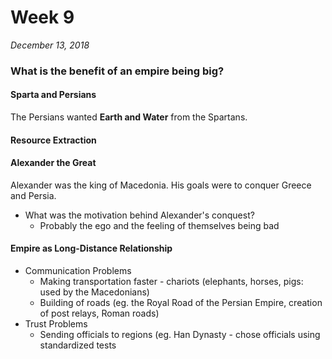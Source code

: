 # Week 9

*December 13, 2018*

### What is the benefit of an empire being big?

#### Sparta and Persians

The Persians wanted **Earth and Water** from the Spartans.

#### Resource Extraction

#### Alexander the Great

Alexander was the king of Macedonia. His goals were to conquer Greece and Persia. 

- What was the motivation behind Alexander's conquest?
  - Probably the ego and the feeling of themselves being bad

#### Empire as Long-Distance Relationship

- Communication Problems
  - Making transportation faster - chariots (elephants, horses, pigs: used by the Macedonians)
  - Building of roads (eg. the Royal Road of the Persian Empire, creation of post relays, Roman roads)
- Trust Problems
  - Sending officials to regions (eg. Han Dynasty - chose officials using standardized tests
